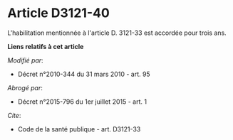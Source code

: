 # Article D3121-40

L'habilitation mentionnée à l'article D. 3121-33 est accordée pour trois ans.

**Liens relatifs à cet article**

_Modifié par_:

  - Décret n°2010-344 du 31 mars 2010 - art. 95

_Abrogé par_:

  - Décret n°2015-796 du 1er juillet 2015 - art. 1

_Cite_:

  - Code de la santé publique - art. D3121-33

